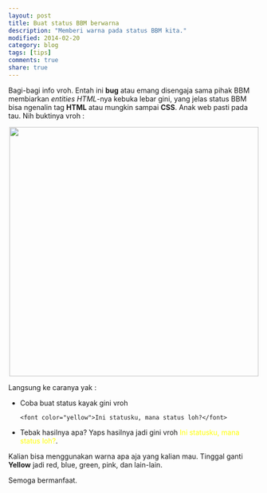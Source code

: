 ```yaml
---
layout: post
title: Buat status BBM berwarna
description: "Memberi warna pada status BBM kita."
modified: 2014-02-20
category: blog
tags: [tips]
comments: true
share: true
---
```


Bagi-bagi info vroh. Entah ini **bug** atau emang disengaja sama pihak BBM membiarkan *entities HTML*-nya kebuka lebar gini, yang jelas status BBM bisa ngenalin tag **HTML** atau mungkin sampai **CSS**. Anak web pasti pada tau. Nih buktinya vroh :

<center>
	<a href="{{ site.url }}/assets/post/2014-02-20-buat-status-bbm-berwarna.jpg" target="_blank"> 
		<img src="{{ site.url }}/assets/post/2014-02-20-buat-status-bbm-berwarna.jpg" width="500px"/>
	</a>
</center>

Langsung ke caranya yak :

- Coba buat status kayak gini vroh

	`<font color="yellow">Ini statusku, mana status loh?</font>`

- Tebak hasilnya apa? Yaps hasilnya jadi gini vroh <font color="yellow">Ini statusku, mana status loh?</font>.

Kalian bisa menggunakan warna apa aja yang kalian mau. Tinggal ganti **Yellow** jadi red, blue, green, pink, dan lain-lain.

Semoga bermanfaat.
